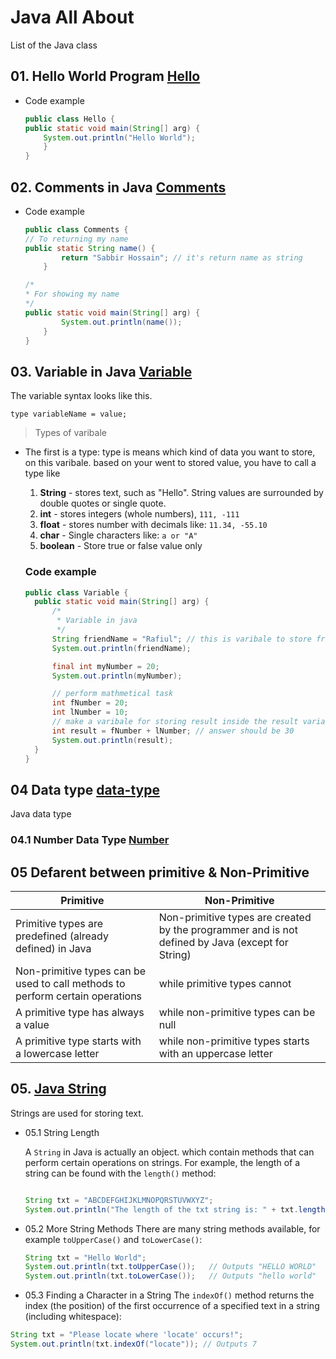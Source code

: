# Java All About

List of the Java class

## 01. Hello World Program [Hello](./Hello.java)

- Code example

  ```java
  public class Hello {
  public static void main(String[] arg) {
      System.out.println("Hello World");
      }
  }
  ```

## 02. Comments in Java [Comments](./Comments.java)

- Code example

  ```java
  public class Comments {
  // To returning my name
  public static String name() {
          return "Sabbir Hossain"; // it's return name as string
      }

  /*
  * For showing my name
  */
  public static void main(String[] arg) {
          System.out.println(name());
      }
  }
  ```

## 03. Variable in Java [Variable](./Variable.java)

The variable syntax looks like this.

```console
type variableName = value;
```

> Types of varibale

- The first is a type: type is means which kind of data you want to store, on
  this varibale. based on your went to stored value, you have to call a type
  like

  1. **String** - stores text, such as "Hello". String values are surrounded by
     double quotes or single quote.
  2. **int** - stores integers (whole numbers), `111, -111`
  3. **float** - stores number with decimals like: `11.34, -55.10`
  4. **char** - Single characters like: `a or "A"`
  5. **boolean** - Store true or false value only

  ### Code example

  ```java
  public class Variable {
    public static void main(String[] arg) {
        /*
         * Variable in java
         */
        String friendName = "Rafiul"; // this is varibale to store friend name
        System.out.println(friendName);

        final int myNumber = 20;
        System.out.println(myNumber);

        // perform mathmetical task
        int fNumber = 20;
        int lNumber = 10;
        // make a varibale for storing result inside the result variable
        int result = fNumber + lNumber; // answer should be 30
        System.out.println(result);
    }
  }
  ```

## 04 Data type [data-type](./data-types)

Java data type

### 04.1 Number Data Type [Number](./data-types/NumberType.java)

## 05 Defarent between primitive & Non-Primitive

| Primitive                                                                     | Non-Primitive                                                                                    |
| ----------------------------------------------------------------------------- | ------------------------------------------------------------------------------------------------ |
| Primitive types are predefined (already defined) in Java                      | Non-primitive types are created by the programmer and is not defined by Java (except for String) |
| Non-primitive types can be used to call methods to perform certain operations | while primitive types cannot                                                                     |
| A primitive type has always a value                                           | while non-primitive types can be null                                                            |
| A primitive type starts with a lowercase letter                               | while non-primitive types starts with an uppercase letter                                        |

## 05. [Java String](./String/JavaString.java)

Strings are used for storing text.

- 05.1 String Length

  A `String` in Java is actually an object. which contain methods that can
  perform certain operations on strings. For example, the length of a string can
  be found with the `length()` method:

  ````java

  String txt = "ABCDEFGHIJKLMNOPQRSTUVWXYZ";
  System.out.println("The length of the txt string is: " + txt.length());
  ````

- 05.2 More String Methods There are many string methods available, for example
  `toUpperCase()` and `toLowerCase()`:
  ```java
  String txt = "Hello World";
  System.out.println(txt.toUpperCase());   // Outputs "HELLO WORLD"
  System.out.println(txt.toLowerCase());   // Outputs "hello world"
  ```
- 05.3 Finding a Character in a String The `indexOf()` method returns the index
  (the position) of the first occurrence of a specified text in a string
  (including whitespace):

```java
String txt = "Please locate where 'locate' occurs!";
System.out.println(txt.indexOf("locate")); // Outputs 7
```
